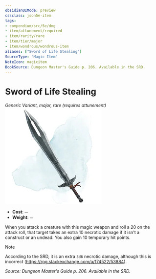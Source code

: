```yaml
---
obsidianUIMode: preview
cssclass: json5e-item
tags:
- compendium/src/5e/dmg
- item/attunement/required
- item/rarity/rare
- item/tier/major
- item/wondrous/wondrous-item
aliases: ["Sword of Life Stealing"]
SourceType: "Magic Item"
NoteIcon: magicitem
BookSource: Dungeon Master's Guide p. 206. Available in the SRD.
---
```

# Sword of Life Stealing
*Generic Variant, major, rare (requires attunement)*  
![](https://raw.githubusercontent.com/5etools-mirror-2/5etools-img/main/items/DMG/Sword%20of%20Life%20Stealing.webp#right)  

- **Cost**: ⏤
- **Weight**: ⏤

When you attack a creature with this magic weapon and roll a 20 on the attack roll, that target takes an extra 10 necrotic damage if it isn't a construct or an undead. You also gain 10 temporary hit points.

> [!note]
> According to the SRD, it is an extra `3d6` necrotic damage, although this is incorrect (https://rpg.stackexchange.com/a/174522/53884).

*Source: Dungeon Master's Guide p. 206. Available in the SRD.*